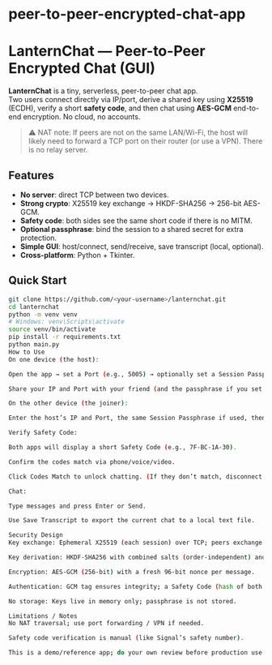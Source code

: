 # peer-to-peer-encrypted-chat-app
# LanternChat — Peer-to-Peer Encrypted Chat (GUI)

**LanternChat** is a tiny, serverless, peer-to-peer chat app.  
Two users connect directly via IP/port, derive a shared key using **X25519** (ECDH), verify a short **safety code**, and then chat using **AES-GCM** end-to-end encryption. No cloud, no accounts.

> ⚠️ NAT note: If peers are not on the same LAN/Wi-Fi, the host will likely need to forward a TCP port on their router (or use a VPN). There is no relay server.

## Features
- **No server**: direct TCP between two devices.
- **Strong crypto**: X25519 key exchange → HKDF-SHA256 → 256-bit AES-GCM.
- **Safety code**: both sides see the same short code if there is no MITM.
- **Optional passphrase**: bind the session to a shared secret for extra protection.
- **Simple GUI**: host/connect, send/receive, save transcript (local, optional).
- **Cross-platform**: Python + Tkinter.

## Quick Start
```bash
git clone https://github.com/<your-username>/lanternchat.git
cd lanternchat
python -m venv venv
# Windows: venv\Scripts\activate
source venv/bin/activate
pip install -r requirements.txt
python main.py
How to Use
On one device (the host):

Open the app → set a Port (e.g., 5005) → optionally set a Session Passphrase → click Host.

Share your IP and Port with your friend (and the passphrase if you set one).

On the other device (the joiner):

Enter the host’s IP and Port, the same Session Passphrase if used, then click Connect.

Verify Safety Code:

Both apps will display a short Safety Code (e.g., 7F-BC-1A-30).

Confirm the codes match via phone/voice/video.

Click Codes Match to unlock chatting. (If they don’t match, disconnect.)

Chat:

Type messages and press Enter or Send.

Use Save Transcript to export the current chat to a local text file.

Security Design
Key exchange: Ephemeral X25519 (each session) over TCP; peers exchange public keys and random salts.

Key derivation: HKDF-SHA256 with combined salts (order-independent) and optional PSK (passphrase) mixed into the info.

Encryption: AES-GCM (256-bit) with a fresh 96-bit nonce per message.

Authentication: GCM tag ensures integrity; a Safety Code (hash of both public keys in canonical order) helps humans detect MITM.

No storage: Keys live in memory only; passphrase is not stored.

Limitations / Notes
No NAT traversal; use port forwarding / VPN if needed.

Safety code verification is manual (like Signal’s safety number).

This is a demo/reference app; do your own review before production use.
